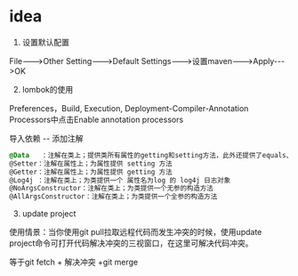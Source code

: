 # idea

1. 设置默认配置

File--->Other Setting--->Default Settings--->设置maven--->Apply--->OK

2. lombok的使用

Preferences，Build, Execution, Deployment-Compiler-Annotation Processors中点击Enable annotation processors

导入依赖 -- 添加注解

```css
@Data   ：注解在类上；提供类所有属性的getting和setting方法，此外还提供了equals、hashCode、toString 方法
@Setter：注解在属性上；为属性提供 setting 方法
@Getter：注解在属性上；为属性提供 getting 方法
@Log4j ：注解在类上；为类提供一个 属性名为log 的 log4j 日志对象
@NoArgsConstructor：注解在类上；为类提供一个无参的构造方法
@AllArgsConstructor：注解在类上；为类提供一个全参的构造方法
```

3. update project

使用情景：当你使用git pull拉取远程代码而发生冲突的时候，使用update project命令可打开代码解决冲突的三视窗口，在这里可解决代码冲突。

等于git fetch + 解决冲突 +git merge